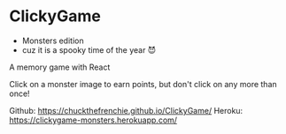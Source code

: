 # ClickyGame
* Monsters edition
* cuz it is a spooky time of the year 😈

A memory game with React

Click on a monster image to earn points, but don't click on any more than once!

Github: https://chuckthefrenchie.github.io/ClickyGame/
Heroku: https://clickygame-monsters.herokuapp.com/
